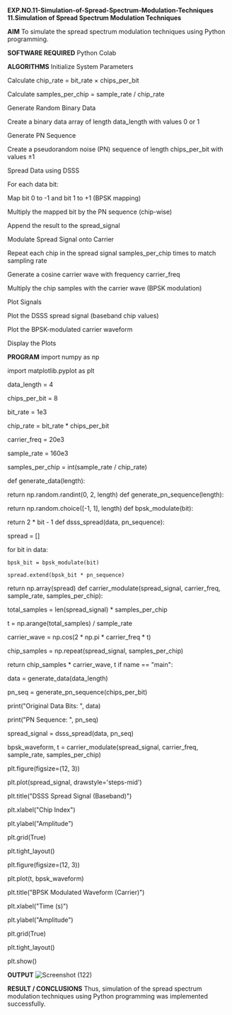 **EXP.NO.11-Simulation-of-Spread-Spectrum-Modulation-Techniques**
**11.Simulation of Spread Spectrum Modulation Techniques**

**AIM**
To simulate the spread spectrum modulation techniques using Python programming.

**SOFTWARE REQUIRED**
Python Colab

**ALGORITHMS**
Initialize System Parameters

Calculate chip_rate = bit_rate × chips_per_bit

Calculate samples_per_chip = sample_rate / chip_rate

Generate Random Binary Data

Create a binary data array of length data_length with values 0 or 1

Generate PN Sequence

Create a pseudorandom noise (PN) sequence of length chips_per_bit with values ±1

Spread Data using DSSS

For each data bit:

Map bit 0 to -1 and bit 1 to +1 (BPSK mapping)

Multiply the mapped bit by the PN sequence (chip-wise)

Append the result to the spread_signal

Modulate Spread Signal onto Carrier

Repeat each chip in the spread signal samples_per_chip times to match sampling rate

Generate a cosine carrier wave with frequency carrier_freq

Multiply the chip samples with the carrier wave (BPSK modulation)

Plot Signals

Plot the DSSS spread signal (baseband chip values)

Plot the BPSK-modulated carrier waveform

Display the Plots

**PROGRAM**
import numpy as np

import matplotlib.pyplot as plt

data_length = 4

chips_per_bit = 8

bit_rate = 1e3

chip_rate = bit_rate * chips_per_bit

carrier_freq = 20e3

sample_rate = 160e3

samples_per_chip = int(sample_rate / chip_rate)

def generate_data(length):

return np.random.randint(0, 2, length)
def generate_pn_sequence(length):

return np.random.choice([-1, 1], length)
def bpsk_modulate(bit):

return 2 * bit - 1
def dsss_spread(data, pn_sequence):

spread = []

for bit in data:

    bpsk_bit = bpsk_modulate(bit)

    spread.extend(bpsk_bit * pn_sequence)

return np.array(spread)
def carrier_modulate(spread_signal, carrier_freq, sample_rate, samples_per_chip):

total_samples = len(spread_signal) * samples_per_chip

t = np.arange(total_samples) / sample_rate

carrier_wave = np.cos(2 * np.pi * carrier_freq * t)

chip_samples = np.repeat(spread_signal, samples_per_chip)

return chip_samples * carrier_wave, t
if name == "main":

data = generate_data(data_length)

pn_seq = generate_pn_sequence(chips_per_bit)

print("Original Data Bits:     ", data)

print("PN Sequence:            ", pn_seq)

spread_signal = dsss_spread(data, pn_seq)

bpsk_waveform, t = carrier_modulate(spread_signal, carrier_freq, sample_rate, samples_per_chip)

plt.figure(figsize=(12, 3))

plt.plot(spread_signal, drawstyle='steps-mid')

plt.title("DSSS Spread Signal (Baseband)")

plt.xlabel("Chip Index")

plt.ylabel("Amplitude")

plt.grid(True)

plt.tight_layout()

plt.figure(figsize=(12, 3))

plt.plot(t, bpsk_waveform)

plt.title("BPSK Modulated Waveform (Carrier)")

plt.xlabel("Time (s)")

plt.ylabel("Amplitude")

plt.grid(True)

plt.tight_layout()

plt.show()



**OUTPUT**
![Screenshot (122)](https://github.com/user-attachments/assets/18c62cc1-1162-48e9-89a8-d3d8a950a671)


**RESULT / CONCLUSIONS**
Thus, simulation of the spread spectrum modulation techniques using Python programming was implemented successfully.
